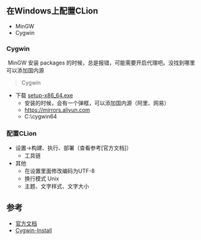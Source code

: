 ## 在Windows上配置CLion

- MinGW
- Cygwin

### Cygwin

​	MinGW 安装 packages 的时候，总是报错，可能需要开启代理吧。没找到哪里可以添加国内源

> Cygwin

- 下载 [setup-x86_64.exe](https://cygwin.com/setup-x86_64.exe)
  - 安装的时候，会有一个弹框，可以添加国内源（阿里、网易）
  - https://mirrors.aliyun.com
  - C:\cygwin64

### 配置CLion

- 设置->构建、执行、部署（查看参考[官方文档]）
  - 工具链
- 其他
  - 在设置里面修改编码为UTF-8
  - 换行模式 Unix
  - 主题、文字样式、文字大小

## 参考

- [官方文档](https://www.jetbrains.com/help/clion/quick-tutorial-on-configuring-clion-on-windows.html)
- [Cygwin-Install](https://cygwin.com/install.html)